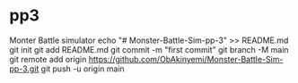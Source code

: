 # pp3
Monter Battle simulator
echo "# Monster-Battle-Sim-pp-3" >> README.md
git init
git add README.md
git commit -m "first commit"
git branch -M main
git remote add origin https://github.com/ObAkinyemi/Monster-Battle-Sim-pp-3.git
git push -u origin main
